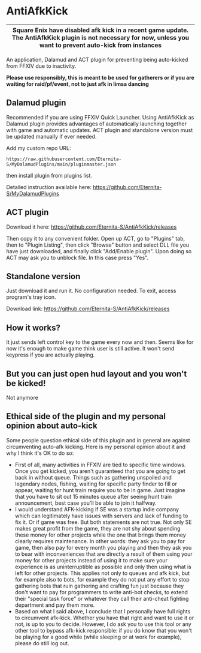 # AntiAfkKick

|Square Enix have disabled afk kick in a recent game update. The AntiAfkKick plugin is not necessary for now, unless you want to prevent auto-kick from instances|
|---|

An application, Dalamud and ACT plugin for preventing being auto-kicked from FFXIV due to inactivity.

**Please use responsibly, this is meant to be used for gatherers or if you are waiting for raid/pf/event, not to just afk in limsa dancing**

## Dalamud plugin
Recommended if you are using FFXIV Quick Launcher. Using AntiAfkKick as Dalamud plugin provides advantages of automatically launching together with game and automatic updates. ACT plugin and standalone version must be updated manually if ever needed.

Add my custom repo URL: 

`https://raw.githubusercontent.com/Eternita-S/MyDalamudPlugins/main/pluginmaster.json` 

then install plugin from plugins list.

Detailed instruction available here: https://github.com/Eternita-S/MyDalamudPlugins

## ACT plugin
Download it here: https://github.com/Eternita-S/AntiAfkKick/releases

Then copy it to any convenient folder. Open up ACT, go to "Plugins" tab, then to "Plugin Listing", then click "Browse" button and select DLL file you have just downloaded, and finally click "Add/Enable plugin". Upon doing so ACT may ask you to unblock file. In this case press "Yes".


## Standalone version
Just download it and run it. No configuration needed. To exit, access program's tray icon.

Download link: https://github.com/Eternita-S/AntiAfkKick/releases

## How it works?
It just sends left control key to the game every now and then. Seems like for now it's enough to make game think user is still active. It won't send keypress if you are actually playing.

## But you can just open hud layout and you won't be kicked!
Not anymore

## Ethical side of the plugin and my personal opinion about auto-kick
Some people question ethical side of this plugin and in general are against circumventing auto-afk kicking. Here is my personal opinion about it and why I think it's OK to do so:
* First of all, many activities in FFXIV are tied to specific time windows. Once you get kicked, you aren't guaranteed that you are going to get back in without queue. Things such as gathering unspoiled and legendary nodes, fishing, waiting for specific party finder to fill or appear, waiting for hunt train require you to be in game. Just imagine that you have to sit out 15 minutes queue after seeing hunt train announcement, best case you'll be able to join it halfway.
* I would understand AFK-kicking if SE was a startup indie company which can legitimately have issues with servers and lack of funding to fix it. Or if game was free. But both statements are not true. Not only SE makes great profit from the game, they are not shy about spending these money for other projects while the one that brings them money clearly requires maintenance. In other words: they ask you to pay for game, then also pay for every month you playing and then they ask you to bear with inconveniences that are directly a result of them using your money for other projects instead of using it to make sure your experience is as uninterruptible as possible and only then using what is left for other projects. This applies not only to queues and afk kick, but for example also to bots, for example they do not put any effort to stop gathering bots that ruin gathering and crafting fun just because they don't want to pay for programmers to write anti-bot checks, to extend their "special task force" or whatever they call their anti-cheat fighting department and pay them more. 
* Based on what I said above, I conclude that I personally have full rights to circumvent afk-kick. Whether you have that right and want to use it or not, is up to you to decide. However, I do ask you to use this tool or any other tool to bypass afk-kick responsible: if you do know that you won't be playing for a good while (while sleeping or at work for example), please do still log out. 
